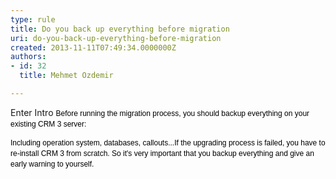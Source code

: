 ```yaml
---
type: rule
title: Do you back up everything before migration
uri: do-you-back-up-everything-before-migration
created: 2013-11-11T07:49:34.0000000Z
authors:
- id: 32
  title: Mehmet Ozdemir

---
```




<span class='intro'> Enter Intro <span style="color&#58;#000000;font-family&#58;verdana, sans-serif;font-size&#58;12px;line-height&#58;16.796875px;">Before running the migration process, you should backup everything on your existing CRM 3 server&#58;</span> </span>

<p><span style="color&#58;#000000;font-family&#58;verdana, sans-serif;font-size&#58;12px;line-height&#58;16.796875px;">Including operation system, databases, callouts...If the upgrading process is failed, you have to re-install CRM 3 from scratch. So it's very important that you backup everything and give an early warning to yourself​.</span></p>


